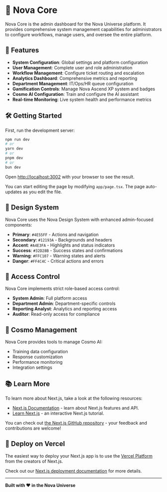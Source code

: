 # 🌌 Nova Core

Nova Core is the admin dashboard for the Nova Universe platform. It provides comprehensive system management capabilities for administrators to configure workflows, manage users, and oversee the entire platform.

## 🚀 Features

- **System Configuration**: Global settings and platform configuration
- **User Management**: Complete user and role administration
- **Workflow Management**: Configure ticket routing and escalation
- **Analytics Dashboard**: Comprehensive metrics and reporting
- **Department Management**: IT/Ops/HR queue configuration
- **Gamification Controls**: Manage Nova Ascend XP system and badges
- **Cosmo AI Configuration**: Train and configure the AI assistant
- **Real-time Monitoring**: Live system health and performance metrics

## 🛠️ Getting Started

First, run the development server:

```bash
npm run dev
# or
yarn dev
# or
pnpm dev
# or
bun dev
```

Open [http://localhost:3002](http://localhost:3002) with your browser to see the result.

You can start editing the page by modifying `app/page.tsx`. The page auto-updates as you edit the file.

## 🎨 Design System

Nova Core uses the Nova Design System with enhanced admin-focused components:

- **Primary**: `#4E55FF` - Actions and navigation
- **Secondary**: `#12193A` - Backgrounds and headers
- **Accent**: `#A4E3FA` - Highlights and status indicators
- **Success**: `#32D28B` - Success states and confirmations
- **Warning**: `#FFC107` - Warning states and alerts
- **Danger**: `#FF4C4C` - Critical actions and errors

## 🔐 Access Control

Nova Core implements strict role-based access control:

- **System Admin**: Full platform access
- **Department Admin**: Department-specific controls
- **Reporting Analyst**: Analytics and reporting access
- **Auditor**: Read-only access for compliance

## 🧠 Cosmo Management

Nova Core provides tools to manage Cosmo AI:

- Training data configuration
- Response customization
- Performance monitoring
- Integration settings

## 📚 Learn More

To learn more about Next.js, take a look at the following resources:

- [Next.js Documentation](https://nextjs.org/docs) - learn about Next.js features and API.
- [Learn Next.js](https://nextjs.org/learn) - an interactive Next.js tutorial.

You can check out [the Next.js GitHub repository](https://github.com/vercel/next.js) - your feedback and contributions are welcome!

## 🚀 Deploy on Vercel

The easiest way to deploy your Next.js app is to use the [Vercel Platform](https://vercel.com/new?utm_medium=default-template&filter=next.js&utm_source=create-next-app&utm_campaign=create-next-app-readme) from the creators of Next.js.

Check out our [Next.js deployment documentation](https://nextjs.org/docs/app/building-your-application/deploying) for more details.

---

**Built with ❤️ in the Nova Universe**

